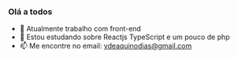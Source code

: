 ### Olá a todos

- 🔭 Atualmente trabalho com front-end
- 🌱 Estou estudando sobre Reactjs TypeScript e um pouco de php
- 📫 Me encontre no email: vdeaquinodias@gmail.com
